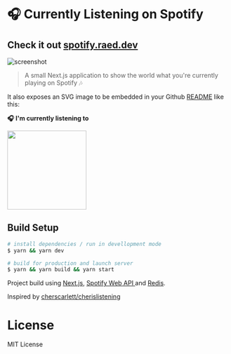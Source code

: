 # 🎧 Currently Listening on Spotify

## Check it out [spotify.raed.dev](https://spotify.raed.dev/)

![screenshot](https://i.imgur.com/eYCFVr1.png)

> A small Next.js application to show the world what you're currently playing on Spotify 🎶

It also exposes an SVG image to be embedded in your Github [README](https://github.com/RaedsLab) like this:

<b>🎧 I'm currently listening to</b>

<p>
<a href="https://spotify.raed.dev/" target="_blank"><img height="180em" src="https://spotify.raed.dev/api/get-spotify-current-svg?v2" /></a>
</p>

## Build Setup

```bash
# install dependencies / run in devellopment mode
$ yarn && yarn dev

# build for production and launch server
$ yarn && yarn build && yarn start
```

Project build using [Next.js](https://nextjs.org/), [Spotify Web API ](https://developer.spotify.com/documentation/web-api/)and [Redis](https://redislabs.com).

Inspired by [cherscarlett/cherislistening](https://github.com/cherscarlett/cherislistening)

# License

MIT License

